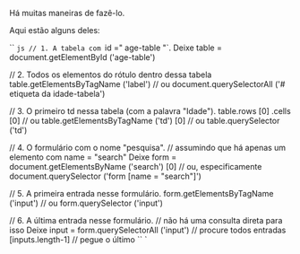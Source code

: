 Há muitas maneiras de fazê-lo.

Aqui estão alguns deles:

`` `js
// 1. A tabela com `id =" age-table "`.
Deixe table = document.getElementById ('age-table')

// 2. Todos os elementos do rótulo dentro dessa tabela
table.getElementsByTagName ('label')
// ou
document.querySelectorAll ('# etiqueta da idade-tabela')

// 3. O primeiro td nessa tabela (com a palavra "Idade").
table.rows [0] .cells [0]
// ou
table.getElementsByTagName ('td') [0]
// ou
table.querySelector ('td')

// 4. O formulário com o nome "pesquisa".
// assumindo que há apenas um elemento com name = "search"
Deixe form = document.getElementsByName ('search') [0]
// ou, especificamente
document.querySelector ('form [name = "search"]')

// 5. A primeira entrada nesse formulário.
form.getElementsByTagName ('input')
// ou
form.querySelector ('input')

// 6. A última entrada nesse formulário.
// não há uma consulta direta para isso
Deixe input = form.querySelectorAll ('input') // procure todos
entradas [inputs.length-1] // pegue o último
`` `
